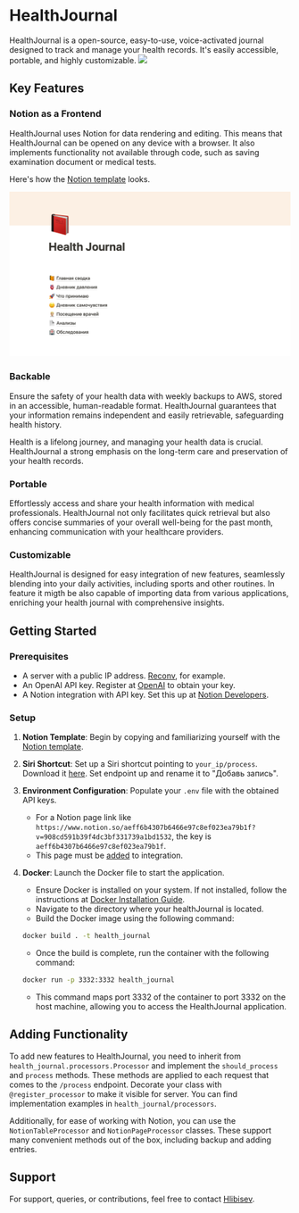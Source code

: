 # HealthJournal

HealthJournal is a open-source, easy-to-use, voice-activated journal designed to track and manage your health records. It's easily accessible, portable, and highly customizable.
![](https://github.com/Hlibisev/healthJournal/blob/main/resources/readme.gif)

## Key Features

### Notion as a Frontend
HealthJournal uses Notion for data rendering and editing. This means that HealthJournal can be opened on any device with a browser. It also implements functionality not available through code, such as saving examination document or medical tests.

Here's how the [Notion template](https://phantom-latency-e69.notion.site/Health-Journal-de4c3203cdbb449ea675089c1dfeaa0b) looks.

![](https://github.com/Hlibisev/healthJournal/blob/main/resources/view.png)

### Backable
Ensure the safety of your health data with weekly backups to AWS, stored in an accessible, human-readable format. HealthJournal guarantees that your information remains independent and easily retrievable, safeguarding health history.

Health is a lifelong journey, and managing your health data is crucial. HealthJournal a strong emphasis on the long-term care and preservation of your health records.

### Portable
Effortlessly access and share your health information with medical professionals. HealthJournal not only facilitates quick retrieval but also offers concise summaries of your overall well-being for the past month, enhancing communication with your healthcare providers.

### Customizable
HealthJournal is designed for easy integration of new features, seamlessly blending into your daily activities, including sports and other routines. In feature it migth be also capable of importing data from various applications, enriching your health journal with comprehensive insights.


## Getting Started

### Prerequisites

- A server with a public IP address. [Reconv](https://www.reconv.pl/en), for example.
- An OpenAI API key. Register at [OpenAI](https://platform.openai.com/api-keys) to obtain your key.
- A Notion integration with API key. Set this up at [Notion Developers](https://developers.notion.com/docs/create-a-notion-integration).

### Setup

1. **Notion Template**: Begin by copying and familiarizing yourself with the [Notion template](https://phantom-latency-e69.notion.site/Health-Journal-de4c3203cdbb449ea675089c1dfeaa0b).
2. **Siri Shortcut**: Set up a Siri shortcut pointing to `your_ip/process`. Download it [here](https://www.icloud.com/shortcuts/1e7277cb9bc3439da68453858ae476cb). Set endpoint up and rename it to "Добавь запись".
3. **Environment Configuration**: Populate your `.env` file with the obtained API keys.
    - For a Notion page link like `https://www.notion.so/aeff6b4307b6466e97c8ef023ea79b1f?v=908cd591b39f4dc3bf331739a1bd1532`, the key is `aeff6b4307b6466e97c8ef023ea79b1f`.
    - This page must be [added](https://developers.notion.com/docs/create-a-notion-integration#give-your-integration-page-permissions) to integration.
4. **Docker**: Launch the Docker file to start the application.
    - Ensure Docker is installed on your system. If not installed, follow the instructions at [Docker Installation Guide](https://docs.docker.com/engine/install/ubuntu/).
    - Navigate to the directory where your healthJournal is located.
    - Build the Docker image using the following command:
     ```bash
     docker build . -t health_journal
     ```

    - Once the build is complete, run the container with the following command:
    ```bash
    docker run -p 3332:3332 health_journal
    ```

   - This command maps port 3332 of the container to port 3332 on the host machine, allowing you to access the HealthJournal application.

## Adding Functionality

To add new features to HealthJournal, you need to inherit from `health_journal.processors.Processor` and implement the `should_process` and `process` methods. These methods are applied to each request that comes to the `/process` endpoint. Decorate your class with `@register_processor` to make it visible for server.
You can find implementation examples in `health_journal/processors`.

Additionally, for ease of working with Notion, you can use the `NotionTableProcessor` and `NotionPageProcessor` classes. These support many convenient methods out of the box, including backup and adding entries.

## Support

For support, queries, or contributions, feel free to contact [Hlibisev](https://t.me/hlibisev).
